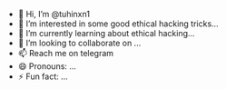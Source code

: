 - 👋 Hi, I’m @tuhinxn1
- 👀 I’m interested in some good ethical hacking tricks...
- 🌱 I’m currently learning about ethical hacking...
- 💞️ I’m looking to collaborate on ...
- 📫 Reach me on telegram
- 😄 Pronouns: ...
- ⚡ Fun fact: ...

<!---
tuhinxn1/tuhinxn1 is a ✨ special ✨ repository because its `README.md` (this file) appears on your GitHub profile.
You can click the Preview link to take a look at your changes.
--->
